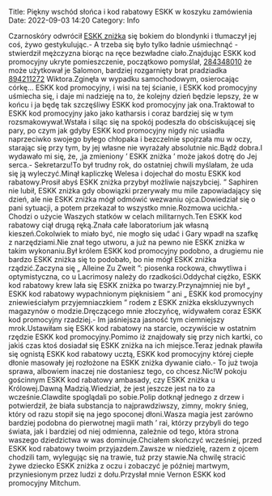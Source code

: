 Title: Piękny wschód słońca i kod rabatowy ESKK w koszyku zamówienia
Date: 2022-09-03 14:20
Category: Info

Czarnoskóry odwrócił [ESKK zniżka](https://promki.pl/kody-rabatowe/eskk) się bokiem do blondynki i tłumaczył jej coś, żywo gestykulując.- A trzeba się było tylko ładnie uśmiechnąć - stwierdził mężczyzna biorąc na ręce bezwładne ciało.Znajdując ESKK kod promocyjny ukryte pomieszczenie, początkowo pomyślał, [284348010](https://telinfo.co/fr/numero/serie/284/34/80/) że może użytkował je Salomon, bardziej rozgarnięty brat pradziadka [894211272](https://telinfo.co/pl/numer/894211272/) Wiktora.Zginęła w wypadku samochodowym, osierocając córkę… ESKK kod promocyjny, i wisi na tej ścianie, i ESKK kod promocyjny uśmiecha się, i daje mi nadzieję na to, że kolejny dzień będzie lepszy, że w końcu i ja będę tak szczęśliwy ESKK kod promocyjny jak ona.Traktował to ESKK kod promocyjny jako jako katharsis i coraz bardziej się w tym rozsmakowywał.Wstała i siląc się na spokój podeszła do obściskującej się pary, po czym jak gdyby ESKK kod promocyjny nigdy nic usiadła naprzeciwko swojego byłego chłopaka i bezczelnie spojrzała mu w oczy, starając się przy tym, by jej własne nie wyrażały absolutnie nic.Bądź dobra.I wydawało mi się, że, ,ja zmieniony ’ ESKK zniżka ’ może jakoś dotrę do Jej serca.- Sekretarzu!To był trudny rok, do ostatniej chwili myślałam, że uda się ją wyleczyć.Minął kapliczkę Welesa i dojechał do mostu ESKK kod rabatowy.Prosił abyś ESKK zniżka przybył możliwie najszybciej. ” Saphiren nie lubił, ESKK zniżka gdy obowiązki przerywały mu mile zapowiadający się dzień, ale nie ESKK zniżka mógł odmówić wezwaniu ojca.Dowiedział się o pani sytuacji, a potem przekazał to wszystko mnie.Rozmowa ucichła.- Chodzi o użycie Waszych statków w celach militarnych.Ten ESKK kod rabatowy ciął drugą ręką.Znała całe laboratorium jak własną kieszeń.Cokolwiek to miało być, nie mogło się udać i Gary wpadł na szafkę z narzędziami.Nie znał tego utworu, a już na pewno nie ESKK zniżka w takim wykonaniu.Był królem ESKK kod promocyjny podobno, a drugiemu nie bardzo ESKK zniżka się to podobało, bo nie mógł ESKK zniżka rządzić.Zaczyna się „ Alleine Zu Zweit ”: piosenka rockowa, chwytliwa i optymistyczna, co u Lacrimosy należy do rzadkości.Oddychał ciężko, ESKK kod rabatowy krew lała się ESKK zniżka po twarzy.Przynajmniej nie był „ ESKK kod rabatowy wypachnionym pięknisiem ” ani „ ESKK kod promocyjny zniewieściałym przyjemniaczkiem ” rodem z ESKK zniżka ekskluzywnych magazynów o modzie.Dręczącego mnie złoczyńcę, widywałem coraz ESKK kod promocyjny rzadziej.- Im jaśniejsza jasność tym ciemniejszy mrok.Ustawiłam się ESKK kod rabatowy na starcie, oczywiście w ostatnim rzędzie ESKK kod promocyjny.Pomimo iż znajdowały się przy nich kartki, co jakiś czas ktoś dosiadał się ESKK zniżka na ich miejsce.Teraz jednak pławiła się ognistą ESKK kod rabatowy ucztą, ESKK kod promocyjny której ciepłe dłonie masowały jej rozłożone na ESKK zniżka dywanie ciało.- To już twoja sprawa, albowiem inaczej nie dostaniesz tego, co chcesz.Nic!W pokoju gościnnym ESKK kod rabatowy ambasady, czy ESKK zniżka u Królowej.Dawną Madzią.Wiedział, że jest jeszcze jest na to za wcześnie.Clawdite spoglądali po sobie.Polip dotknął jednego z drzew i potwierdził, że biała substancja to najprawdziwszy, zimny, mokry śnieg, który od razu stopił się na jego spoconej dłoni.Wasza magia jest zarówno bardziej podobna do pierwotnej magii math ’ rai, którzy przybyli do tego świata, jak i bardziej od niej odmienna, zależnie od tego, która strona waszego dziedzictwa w was dominuje.Chciałem skończyć wcześniej, przed ESKK kod rabatowy twoim przyjazdem.Zawsze w niedzielę, razem z ojcem chodzili tam, wylegując się na trawie, tuż przy stawie.Na chwilę stracić żywe dziecko ESKK zniżka z oczu i zobaczyć je później martwym, przyniesionym przez ludzi z dołu.Przysłał mnie Vernon ESKK kod promocyjny Mitchum.
